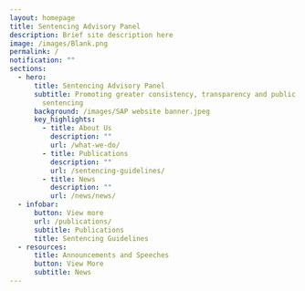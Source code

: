 ```yaml
---
layout: homepage
title: Sentencing Advisory Panel
description: Brief site description here
image: /images/Blank.png
permalink: /
notification: ""
sections:
  - hero:
      title: Sentencing Advisory Panel
      subtitle: Promoting greater consistency, transparency and public awareness in
        sentencing
      background: /images/SAP website banner.jpeg
      key_highlights:
        - title: About Us
          description: ""
          url: /what-we-do/
        - title: Publications
          description: ""
          url: /sentencing-guidelines/
        - title: News
          description: ""
          url: /news/news/
  - infobar:
      button: View more
      url: /publications/
      subtitle: Publications
      title: Sentencing Guidelines
  - resources:
      title: Announcements and Speeches
      button: View More
      subtitle: News
---
```

